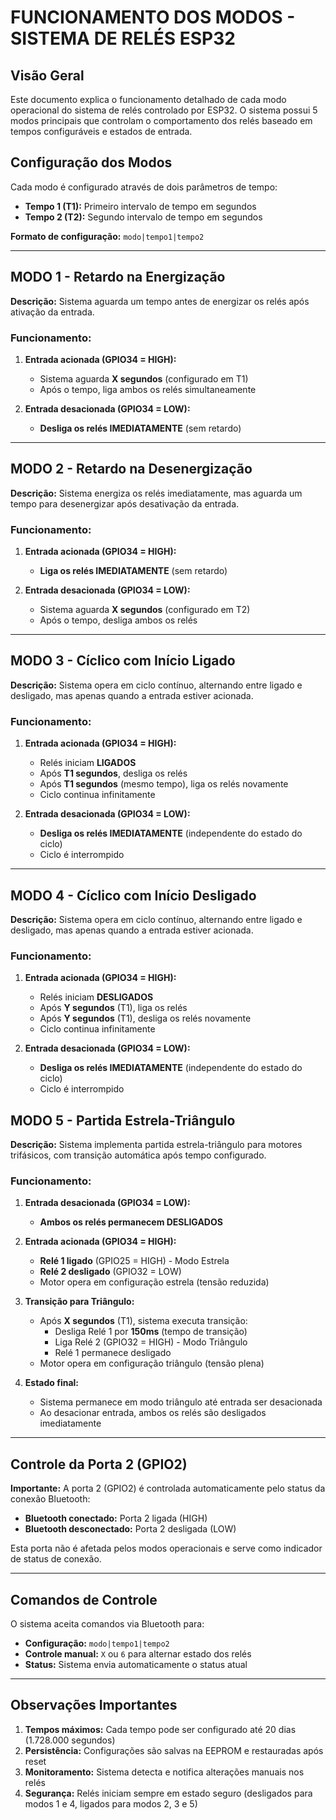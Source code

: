 # FUNCIONAMENTO DOS MODOS - SISTEMA DE RELÉS ESP32

## Visão Geral
Este documento explica o funcionamento detalhado de cada modo operacional do sistema de relés controlado por ESP32. O sistema possui 5 modos principais que controlam o comportamento dos relés baseado em tempos configuráveis e estados de entrada.

## Configuração dos Modos
Cada modo é configurado através de dois parâmetros de tempo:
- **Tempo 1 (T1):** Primeiro intervalo de tempo em segundos
- **Tempo 2 (T2):** Segundo intervalo de tempo em segundos

**Formato de configuração:** `modo|tempo1|tempo2`

---

## MODO 1 - Retardo na Energização
**Descrição:** Sistema aguarda um tempo antes de energizar os relés após ativação da entrada.

### Funcionamento:
1. **Entrada acionada (GPIO34 = HIGH):**
   - Sistema aguarda **X segundos** (configurado em T1)
   - Após o tempo, liga ambos os relés simultaneamente

2. **Entrada desacionada (GPIO34 = LOW):**
   - **Desliga os relés IMEDIATAMENTE** (sem retardo)

 

---

## MODO 2 - Retardo na Desenergização
**Descrição:** Sistema energiza os relés imediatamente, mas aguarda um tempo para desenergizar após desativação da entrada.

### Funcionamento:
1. **Entrada acionada (GPIO34 = HIGH):**
   - **Liga os relés IMEDIATAMENTE** (sem retardo)

2. **Entrada desacionada (GPIO34 = LOW):**
   - Sistema aguarda **X segundos** (configurado em T2)
   - Após o tempo, desliga ambos os relés

 

---

## MODO 3 - Cíclico com Início Ligado
**Descrição:** Sistema opera em ciclo contínuo, alternando entre ligado e desligado, mas apenas quando a entrada estiver acionada.

### Funcionamento:
1. **Entrada acionada (GPIO34 = HIGH):**
   - Relés iniciam **LIGADOS**
   - Após **T1 segundos**, desliga os relés
   - Após **T1 segundos** (mesmo tempo), liga os relés novamente
   - Ciclo continua infinitamente

2. **Entrada desacionada (GPIO34 = LOW):**
   - **Desliga os relés IMEDIATAMENTE** (independente do estado do ciclo)
   - Ciclo é interrompido

 

---

## MODO 4 - Cíclico com Início Desligado
**Descrição:** Sistema opera em ciclo contínuo, alternando entre ligado e desligado, mas apenas quando a entrada estiver acionada.

### Funcionamento:
1. **Entrada acionada (GPIO34 = HIGH):**
   - Relés iniciam **DESLIGADOS**
   - Após **Y segundos** (T1), liga os relés
   - Após **Y segundos** (T1), desliga os relés novamente
   - Ciclo continua infinitamente

2. **Entrada desacionada (GPIO34 = LOW):**
   - **Desliga os relés IMEDIATAMENTE** (independente do estado do ciclo)
   - Ciclo é interrompido

 

## MODO 5 - Partida Estrela-Triângulo
**Descrição:** Sistema implementa partida estrela-triângulo para motores trifásicos, com transição automática após tempo configurado.

### Funcionamento:
1. **Entrada desacionada (GPIO34 = LOW):**
   - **Ambos os relés permanecem DESLIGADOS**

2. **Entrada acionada (GPIO34 = HIGH):**
   - **Relé 1 ligado** (GPIO25 = HIGH) - Modo Estrela
   - **Relé 2 desligado** (GPIO32 = LOW)
   - Motor opera em configuração estrela (tensão reduzida)

3. **Transição para Triângulo:**
   - Após **X segundos** (T1), sistema executa transição:
     - Desliga Relé 1 por **150ms** (tempo de transição)
     - Liga Relé 2 (GPIO32 = HIGH) - Modo Triângulo
     - Relé 1 permanece desligado
   - Motor opera em configuração triângulo (tensão plena)

4. **Estado final:**
   - Sistema permanece em modo triângulo até entrada ser desacionada
   - Ao desacionar entrada, ambos os relés são desligados imediatamente

 
---

## Controle da Porta 2 (GPIO2)
**Importante:** A porta 2 (GPIO2) é controlada automaticamente pelo status da conexão Bluetooth:
- **Bluetooth conectado:** Porta 2 ligada (HIGH)
- **Bluetooth desconectado:** Porta 2 desligada (LOW)

Esta porta não é afetada pelos modos operacionais e serve como indicador de status de conexão.

---

## Comandos de Controle
O sistema aceita comandos via Bluetooth para:
- **Configuração:** `modo|tempo1|tempo2`
- **Controle manual:** `X` ou `6` para alternar estado dos relés
- **Status:** Sistema envia automaticamente o status atual

---

## Observações Importantes
1. **Tempos máximos:** Cada tempo pode ser configurado até 20 dias (1.728.000 segundos)
2. **Persistência:** Configurações são salvas na EEPROM e restauradas após reset
3. **Monitoramento:** Sistema detecta e notifica alterações manuais nos relés
4. **Segurança:** Relés iniciam sempre em estado seguro (desligados para modos 1 e 4, ligados para modos 2, 3 e 5)
